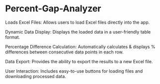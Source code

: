 # Percent-Gap-Analyzer

Loads Excel Files: Allows users to load Excel files directly into the app.

Dynamic Data Display: Displays the loaded data in a user-friendly table format.

Percentage Difference Calculation: Automatically calculates & displays % differences between consecutive data points in each row.

Data Export: Provides the ability to export the results to a new Excel file.

User Interaction: Includes easy-to-use buttons for loading files and downloading processed data.
